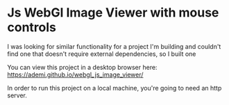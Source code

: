 # Js WebGl Image Viewer with mouse controls

I was looking for similar functionality for a project I'm building and couldn't find one that doesn't require external dependencies, so I built one

You can view this project in a desktop browser here: https://ademi.github.io/webgl_js_image_viewer/


In order to run this project on a local machine, you're going to need an http server.